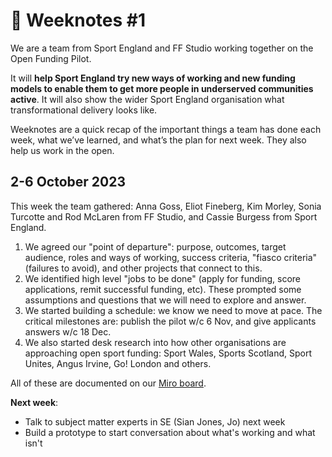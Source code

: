 # 📝 Weeknotes #1

We are a team from Sport England and FF Studio working together on the Open Funding Pilot. 

It will **help Sport England try new ways of working and new funding models to enable them to get more people in underserved communities active**. It will also show the wider Sport England organisation what transformational delivery looks like.

Weeknotes are a quick recap of the important things a team has done each week, what we’ve learned, and what’s the plan for next week. They also help us work in the open.


## 2-6 October 2023

This week the team gathered: Anna Goss, Eliot Fineberg, Kim Morley, Sonia Turcotte and Rod McLaren from FF Studio, and Cassie Burgess from Sport England.

1. We agreed our "point of departure": purpose, outcomes, target audience, roles and ways of working, success criteria, "fiasco criteria" (failures to avoid), and other projects that connect to this.
1. We identified high level "jobs to be done" (apply for funding, score applications, remit successful funding, etc). These prompted some assumptions and questions that we will need to explore and answer.
1. We started building a schedule: we know we need to move at pace. The critical milestones are: publish the pilot w/c 6 Nov, and give applicants answers w/c 18 Dec.
1. We also started desk research into how other organisations are approaching open sport funding: Sport Wales, Sports Scotland, Sport Unites, Angus Irvine, Go! London and others.

All of these are documented on our [Miro board](https://miro.com/app/board/uXjVNfn2G4I=/).

**Next week**:

* Talk to subject matter experts in SE (Sian Jones, Jo) next week
* Build a prototype to start conversation about what's working and what isn't
